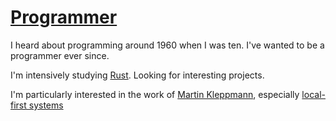 # [Programmer](http://programming-motherfucker.com/)

I heard about programming around 1960 when I was ten. I've wanted to be a programmer ever since.

I'm intensively studying [Rust](https://www.rust-lang.org/). Looking for interesting projects.

I'm particularly interested in the work of [Martin Kleppmann](https://martin.kleppmann.com/), especially [local-first systems](https://martin.kleppmann.com/papers/local-first.pdf)
